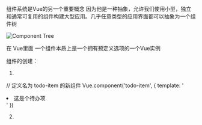 组件系统是Vue的另一个重要概念  因为他是一种抽象，允许我们使用小型，独立和通常可复用的组件构建大型应用。几乎任意类型的应用界面都可以抽象为一个组件树

![Component Tree](https://cn.vuejs.org/images/components.png)

在 Vue里面  一个组件本质上是一个拥有预定义选项的一个Vue实例   

组件的创建：

1.

// 定义名为 todo-item 的新组件
Vue.component('todo-item', {
template: '<li>这是个待办项</li>'
})

2.

<!-- 创建一个 todo-item 组件的实例 -->
<todo-item></todo-item>

